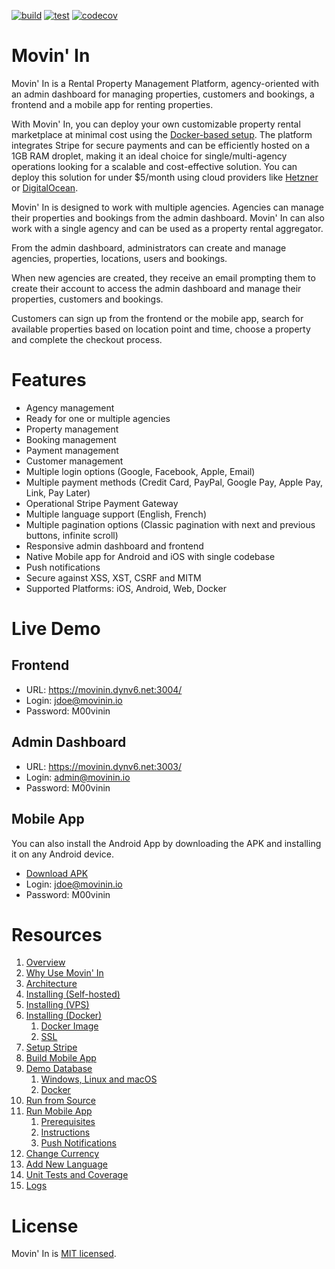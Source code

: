 [![build](https://github.com/aelassas/movinin/actions/workflows/build.yml/badge.svg)](https://github.com/aelassas/movinin/actions/workflows/build.yml) [![test](https://github.com/aelassas/movinin/actions/workflows/test.yml/badge.svg)](https://github.com/aelassas/movinin/actions/workflows/test.yml) [![codecov](https://codecov.io/gh/aelassas/movinin/graph/badge.svg?token=TXD8SM1QHB)](https://codecov.io/gh/aelassas/movinin)

<!--
[![tested with jest](https://img.shields.io/badge/tested_with-jest-brightgreen?logo=jest)](https://github.com/jestjs/jest)
[![](https://img.shields.io/badge/docs-wiki-brightgreen)](https://github.com/aelassas/movinin/wiki)
[![](https://img.shields.io/badge/live-demo-brightgreen)](https://movinin.dynv6.net:3004/)
[![](https://raw.githubusercontent.com/aelassas/movinin/refs/heads/loc/badge.svg)](https://github.com/aelassas/movinin/actions/workflows/loc.yml)
[![PRs welcome](https://img.shields.io/badge/PRs-welcome-brightgreen.svg)](https://github.com/aelassas/movinin/pulls)
[![codecov](https://codecov.io/gh/aelassas/movinin/graph/badge.svg?token=TXD8SM1QHB)](https://codecov.io/gh/aelassas/movinin)
[![codecov](https://img.shields.io/codecov/c/github/aelassas/movinin?logo=codecov)](https://codecov.io/gh/aelassas/movinin)
-->

# Movin' In

Movin' In is a Rental Property Management Platform, agency-oriented with an admin dashboard for managing properties, customers and bookings, a frontend and a mobile app for renting properties.

With Movin' In, you can deploy your own customizable property rental marketplace at minimal cost using the [Docker-based setup](https://github.com/aelassas/movinin/wiki/Installing-(Docker)). The platform integrates Stripe for secure payments and can be efficiently hosted on a 1GB RAM droplet, making it an ideal choice for single/multi-agency operations looking for a scalable and cost-effective solution. You can deploy this solution for under $5/month using cloud providers like [Hetzner](https://www.hetzner.com/cloud/) or [DigitalOcean](https://www.digitalocean.com/pricing/droplets).

Movin' In is designed to work with multiple agencies. Agencies can manage their properties and bookings from the admin dashboard. Movin' In can also work with a single agency and can be used as a property rental aggregator.

From the admin dashboard, administrators can create and manage agencies, properties, locations, users and bookings.

When new agencies are created, they receive an email prompting them to create their account to access the admin dashboard and manage their properties, customers and bookings.

Customers can sign up from the frontend or the mobile app, search for available properties based on location point and time, choose a property and complete the checkout process.

# Features

* Agency management
* Ready for one or multiple agencies
* Property management
* Booking management
* Payment management
* Customer management
* Multiple login options (Google, Facebook, Apple, Email)
* Multiple payment methods (Credit Card, PayPal, Google Pay, Apple Pay, Link, Pay Later)
* Operational Stripe Payment Gateway
* Multiple language support (English, French)
* Multiple pagination options (Classic pagination with next and previous buttons, infinite scroll)
* Responsive admin dashboard and frontend
* Native Mobile app for Android and iOS with single codebase
* Push notifications
* Secure against XSS, XST, CSRF and MITM
* Supported Platforms: iOS, Android, Web, Docker

# Live Demo

## Frontend
* URL: https://movinin.dynv6.net:3004/
* Login: jdoe@movinin.io
* Password: M00vinin

## Admin Dashboard
* URL: https://movinin.dynv6.net:3003/
* Login: admin@movinin.io
* Password: M00vinin

## Mobile App
<!--
You can install the Android app on any Android device.

## Scan this code with a device

Open the Camera app and point it at this code. Then tap the notification that appears.

![QR](https://movin-in.github.io/content/qr-code-3.7.png)

## How to install the Mobile App on Android

* On devices running Android 8.0 (API level 26) and higher, you must navigate to the Install unknown apps system settings screen to enable app installations from a particular location (i.e. the web browser you are downloading the app from).

* On devices running Android 7.1.1 (API level 25) and lower, you should enable the Unknown sources system setting, found in Settings > Security on your device.

## Alternative Way
-->
You can also install the Android App by downloading the APK and installing it on any Android device.

* [Download APK](https://github.com/aelassas/movinin/releases/download/v3.7/movinin-3.7.apk)
* Login: jdoe@movinin.io
* Password: M00vinin

# Resources

1. [Overview](https://github.com/aelassas/movinin/wiki/Overview)
2. [Why Use Movin' In](https://github.com/aelassas/movinin/wiki/Why-Use-Movin'-In)
2. [Architecture](https://github.com/aelassas/movinin/wiki/Architecture)
3. [Installing (Self-hosted)](https://github.com/aelassas/movinin/wiki/Installing-(Self%E2%80%90hosted))
4. [Installing (VPS)](https://github.com/aelassas/movinin/wiki/Installing-(VPS))
5. [Installing (Docker)](https://github.com/aelassas/movinin/wiki/Installing-(Docker))
   1. [Docker Image](https://github.com/aelassas/movinin/wiki/Installing-(Docker)#docker-image)
   2. [SSL](https://github.com/aelassas/movinin/wiki/Installing-(Docker)#ssl)
6. [Setup Stripe](https://github.com/aelassas/movinin/wiki/Setup-Stripe)
7. [Build Mobile App](https://github.com/aelassas/movinin/wiki/Build-Mobile-App)
8. [Demo Database](https://github.com/aelassas/movinin/wiki/Demo-Database)
   1. [Windows, Linux and macOS](https://github.com/aelassas/movinin/wiki/Demo-Database#windows-linux-and-macos)
   2. [Docker](https://github.com/aelassas/movinin/wiki/Demo-Database#docker)
9. [Run from Source](https://github.com/aelassas/movinin/wiki/Run-from-Source)
10. [Run Mobile App](https://github.com/aelassas/movinin/wiki/Run-Mobile-App)
    1. [Prerequisites](https://github.com/aelassas/movinin/wiki/Run-Mobile-App#prerequisites)
    2. [Instructions](https://github.com/aelassas/movinin/wiki/Run-Mobile-App#instructions)
    3. [Push Notifications](https://github.com/aelassas/movinin/wiki/Run-Mobile-App#push-notifications)
11. [Change Currency](https://github.com/aelassas/movinin/wiki/Change-Currency)
12. [Add New Language](https://github.com/aelassas/movinin/wiki/Add-New-Language)
13. [Unit Tests and Coverage](https://github.com/aelassas/movinin/wiki/Unit-Tests-and-Coverage)
14. [Logs](https://github.com/aelassas/movinin/wiki/Logs)

# License

Movin' In is [MIT licensed](https://github.com/aelassas/movinin/blob/main/LICENSE).

